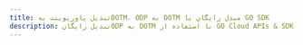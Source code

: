 ---title: تبدیل پاورپوینت بهDOTM، ODP به DOTM مبدل رایگان یا GO SDKdescription: تبدیل رایگانODP به DOTM با استفاده از GO Cloud APIs & SDK. همچنین اسناد Microsoft PowerPoint را در Cloud ایجاد، ویرایش و رندر کنید.---
